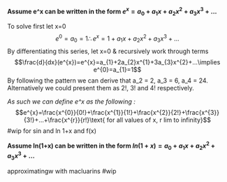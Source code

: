 **Assume e^x can be written in the form $e^{x}=a_{0}+a_{1}x+a_{2}x^{2}+a_{3}x^{3}+...$**

To solve first let x=0 $$e^{0}=a_{0}=1\therefore e^{x}=1+a_{1}x+a_{2}x^{2}+a_{3}x^{3}+...$$
By differentiating this series, let x=0 & recursively work through terms
$$\frac{d}{dx}(e^{x})=e^{x}=a_{1}+2a_{2}x^{1}+3a_{3}x^{2}+...\implies e^{0}=a_{1}=1$$
By following the pattern we can derive that a_2 = 2, a_3 = 6, a_4 = 24. Alternatively we could present them as 2!, 3! and 4! respectively.

*As such we can define e^x as the following :*
$$e^{x}=\frac{x^{0}}{0!}+\frac{x^{1}}{1!}+\frac{x^{2}}{2!}+\frac{x^{3}}{3!}+...+\frac{x^{r}}{r!}\text{  for all values of x, r lim to infinity}$$
#wip for sin and ln 1+x and f(x)

**Assume ln(1+x) can be written in the form $ln(1+x)=a_{0}+a_{1}x+a_{2}x^{2}+a_{3}x^{3}+...$**

approximatingw with macluarins #wip